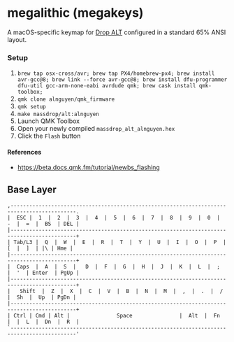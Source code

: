 # megalithic (megakeys)

A macOS-specific keymap for [Drop ALT](https://drop.com/buy/drop-alt-mechanical-keyboard) configured in a standard 65% ANSI layout.


### Setup

1. `brew tap osx-cross/avr; brew tap PX4/homebrew-px4; brew install avr-gcc@8; brew link --force avr-gcc@8; brew install dfu-programmer dfu-util gcc-arm-none-eabi avrdude qmk; brew cask install qmk-toolbox;`
1. `qmk clone alnguyen/qmk_firmware`
1. `qmk setup`
1. `make massdrop/alt:alnguyen`
1. Launch QMK Toolbox
1. Open your newly compiled `massdrop_alt_alnguyen.hex`
1. Click the `Flash` button


#### References

- https://beta.docs.qmk.fm/tutorial/newbs_flashing


## Base Layer

```
,-------------------------------------------------------------------------------------------.
|  ESC |  1  |  2  |  3  |  4  |  5  |  6  |  7  |  8  |  9  |  0  |  -  |  =  |  BS  | DEL |
|-------------------------------------------------------------------------------------------+
| Tab/L3 |  Q  |  W  |  E  |  R  |  T  |  Y  |  U  |  I  |  O  |  P  |  [  |  ]  | |\ | Hme |
|-------------------------------------------------------------------------------------------+
|  Caps  |  A  |  S  |   D  |  F  |  G  |  H  |  J  |  K  |  L  |  ;  |  '  | Enter  | PgUp |
|-------------------------------------------------------------------------------------------+
|   Shift  |  Z  |  X  |  C  |  V  |  B  |  N  |  M  |  ,  |  .  |  /  |  Sh  |  Up  | PgDn |
|-------------------------------------------------------------------------------------------+
| Ctrl | Cmd | Alt |               Space               |  Alt  |  Fn  |  |  L  |  Dn  |  R  |
`-------------------------------------------------------------------------------------------'
```